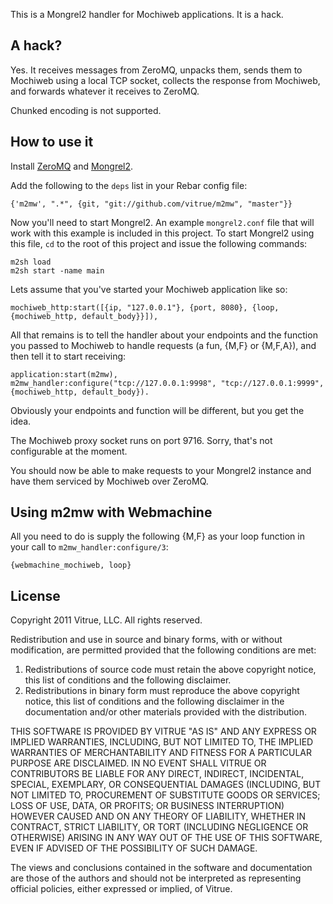 This is a Mongrel2 handler for Mochiweb applications. It is a hack.

## A hack? ##

Yes. It receives messages from ZeroMQ, unpacks them, sends them to Mochiweb
using a local TCP socket, collects the response from Mochiweb, and forwards
whatever it receives to ZeroMQ.

Chunked encoding is not supported.

## How to use it ##

Install [ZeroMQ](http://www.zeromq.org/) and [Mongrel2](http://mongrel2.org/).

Add the following to the `deps` list in your Rebar config file:

    {'m2mw', ".*", {git, "git://github.com/vitrue/m2mw", "master"}}

Now you'll need to start Mongrel2. An example `mongrel2.conf` file that will
work with this example is included in this project. To start Mongrel2 using this
file, `cd` to the root of this project and issue the following commands:

    m2sh load
    m2sh start -name main

Lets assume that you've started your Mochiweb application like so:

    mochiweb_http:start([{ip, "127.0.0.1"}, {port, 8080}, {loop, {mochiweb_http, default_body}}]),

All that remains is to tell the handler about your endpoints and the function
you passed to Mochiweb to handle requests (a fun, {M,F} or {M,F,A}), and then
tell it to start receiving:

    application:start(m2mw),
    m2mw_handler:configure("tcp://127.0.0.1:9998", "tcp://127.0.0.1:9999", {mochiweb_http, default_body}).

Obviously your endpoints and function will be different, but you get the idea.

The Mochiweb proxy socket runs on port 9716. Sorry, that's not configurable
at the moment.

You should now be able to make requests to your Mongrel2 instance and have them
serviced by Mochiweb over ZeroMQ.

## Using m2mw with Webmachine ##

All you need to do is supply the following {M,F} as your loop function in your
call to `m2mw_handler:configure/3`:

    {webmachine_mochiweb, loop}

## License ##

Copyright 2011 Vitrue, LLC. All rights reserved.

Redistribution and use in source and binary forms, with or without modification,
are permitted provided that the following conditions are met:

1. Redistributions of source code must retain the above copyright notice, this
list of conditions and the following disclaimer.
2. Redistributions in binary form must reproduce the above copyright notice,
this list of conditions and the following disclaimer in the documentation and/or
other materials provided with the distribution.

THIS SOFTWARE IS PROVIDED BY VITRUE "AS IS" AND ANY EXPRESS OR IMPLIED
WARRANTIES, INCLUDING, BUT NOT LIMITED TO, THE IMPLIED WARRANTIES OF
MERCHANTABILITY AND FITNESS FOR A PARTICULAR PURPOSE ARE DISCLAIMED. IN NO
EVENT SHALL VITRUE OR CONTRIBUTORS BE LIABLE FOR ANY DIRECT, INDIRECT,
INCIDENTAL, SPECIAL, EXEMPLARY, OR CONSEQUENTIAL DAMAGES (INCLUDING, BUT NOT
LIMITED TO, PROCUREMENT OF SUBSTITUTE GOODS OR SERVICES; LOSS OF USE, DATA, OR
PROFITS; OR BUSINESS INTERRUPTION) HOWEVER CAUSED AND ON ANY THEORY OF
LIABILITY, WHETHER IN CONTRACT, STRICT LIABILITY, OR TORT (INCLUDING NEGLIGENCE
OR OTHERWISE) ARISING IN ANY WAY OUT OF THE USE OF THIS SOFTWARE, EVEN IF
ADVISED OF THE POSSIBILITY OF SUCH DAMAGE.

The views and conclusions contained in the software and documentation are those
of the authors and should not be interpreted as representing official policies,
either expressed or implied, of Vitrue.
